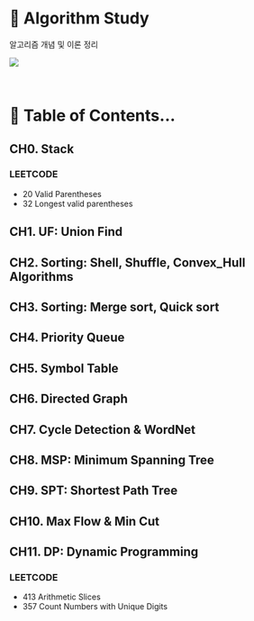 # 📖 Algorithm Study
알고리즘 개념 및 이론 정리

<a href="https://www.notion.so/e85505c7e78e475eaf0b75622f1fa848?pvs=4" target="_blank"><img src="https://img.shields.io/badge/Notion : Algorithm-black?style=for-the-badge&logo=notion&logoColor=white"/></a>

</br>

# 🔖 Table of Contents...
## CH0. Stack
### LEETCODE
- 20 Valid Parentheses
- 32 Longest valid parentheses

## CH1. UF: Union Find

## CH2. Sorting: Shell, Shuffle, Convex_Hull Algorithms

## CH3. Sorting: Merge sort, Quick sort

## CH4. Priority Queue

## CH5. Symbol Table

## CH6. Directed Graph

## CH7. Cycle Detection & WordNet

## CH8. MSP: Minimum Spanning Tree

## CH9. SPT: Shortest Path Tree

## CH10. Max Flow & Min Cut

## CH11. DP: Dynamic Programming
### LEETCODE
- 413 Arithmetic Slices
- 357 Count Numbers with Unique Digits